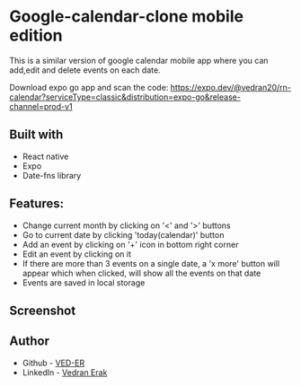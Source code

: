 # Google-calendar-clone mobile edition

This is a similar version of google calendar mobile app where you can add,edit and delete events on each date.

Download expo go app and scan the code: https://expo.dev/@vedran20/rn-calendar?serviceType=classic&distribution=expo-go&release-channel=prod-v1


## Built with

- React native
- Expo
- Date-fns library


## Features:

- Change current month by clicking on '<' and '>' buttons
- Go to current date by clicking 'today(calendar)' button
- Add an event by clicking on '+' icon in bottom right corner
- Edit an event by clicking on it
- If there are more than 3 events on a single date, a 'x more' button will appear which when clicked, will show all the events on that date
- Events are saved in local storage

## Screenshot



## Author

- Github - [VED-ER](https://github.com/VED-ER)
- LinkedIn - [Vedran Erak](https://www.linkedin.com/in/vedran-erak-9b8321212/)


